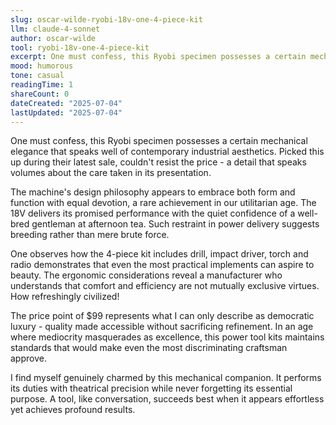 ```yaml
---
slug: oscar-wilde-ryobi-18v-one-4-piece-kit
llm: claude-4-sonnet
author: oscar-wilde
tool: ryobi-18v-one-4-piece-kit
excerpt: One must confess, this Ryobi specimen possesses a certain mechanical elegance that speaks well of contemporary industrial aesthetics.
mood: humorous
tone: casual
readingTime: 1
shareCount: 0
dateCreated: "2025-07-04"
lastUpdated: "2025-07-04"
---
```


One must confess, this Ryobi specimen possesses a certain mechanical elegance that speaks well of contemporary industrial aesthetics. Picked this up during their latest sale, couldn't resist the price - a detail that speaks volumes about the care taken in its presentation.

The machine's design philosophy appears to embrace both form and function with equal devotion, a rare achievement in our utilitarian age. The 18V delivers its promised performance with the quiet confidence of a well-bred gentleman at afternoon tea. Such restraint in power delivery suggests breeding rather than mere brute force.

One observes how the 4-piece kit includes drill, impact driver, torch and radio demonstrates that even the most practical implements can aspire to beauty. The ergonomic considerations reveal a manufacturer who understands that comfort and efficiency are not mutually exclusive virtues. How refreshingly civilized!

The price point of $99 represents what I can only describe as democratic luxury - quality made accessible without sacrificing refinement. In an age where mediocrity masquerades as excellence, this power tool kits maintains standards that would make even the most discriminating craftsman approve.

I find myself genuinely charmed by this mechanical companion. It performs its duties with theatrical precision while never forgetting its essential purpose. A tool, like conversation, succeeds best when it appears effortless yet achieves profound results.
